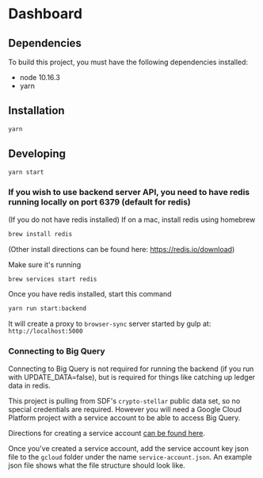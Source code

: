 # Dashboard

## Dependencies

To build this project, you must have the following dependencies installed:

- node 10.16.3
- yarn

## Installation

```sh
yarn
```

## Developing

```sh
yarn start
```

### If you wish to use backend server API, you need to have redis running locally on port 6379 (default for redis)

(If you do not have redis installed) If on a mac, install redis using homebrew

```sh
brew install redis
```

(Other install directions can be found here: https://redis.io/download)

Make sure it's running

```sh
brew services start redis
```

Once you have redis installed, start this command

```sh
yarn run start:backend
```

It will create a proxy to `browser-sync` server started by gulp at: 
`http://localhost:5000`

### Connecting to Big Query
Connecting to Big Query is not required for running the backend (if you run with UPDATE_DATA=false), but is required for things like catching up ledger data in redis.

This project is pulling from SDF's `crypto-stellar` public data set, so no special credentials are required. However you will need a Google Cloud Platform project with a service account to be able to access Big Query.

Directions for creating a service account [can be found here](https://cloud.google.com/docs/authentication/getting-started).

Once you've created a service account, add the service account key json file to the `gcloud` folder under the name `service-account.json`. An example json file shows what the file structure should look like.
